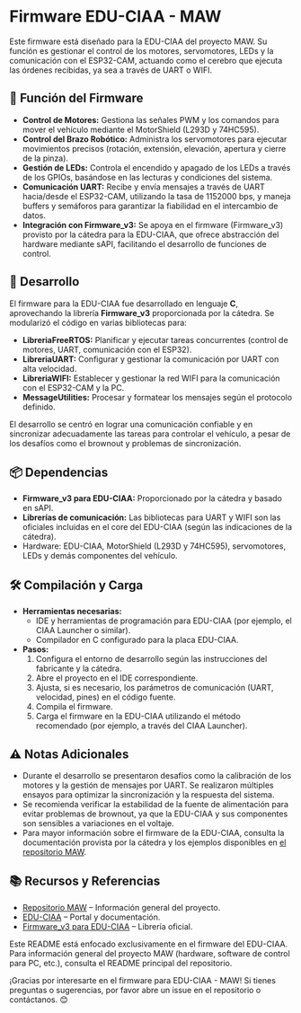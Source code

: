 <h1><b>Firmware EDU-CIAA - MAW</b></h1> <p>Este firmware está diseñado para la EDU-CIAA del proyecto MAW. Su función es gestionar el control de los motores, servomotores, LEDs y la comunicación con el ESP32-CAM, actuando como el cerebro que ejecuta las órdenes recibidas, ya sea a través de UART o WIFI.</p> <h2><b>🚀 Función del Firmware</b></h2> <ul> <li><b>Control de Motores:</b> Gestiona las señales PWM y los comandos para mover el vehículo mediante el MotorShield (L293D y 74HC595).</li> <li><b>Control del Brazo Robótico:</b> Administra los servomotores para ejecutar movimientos precisos (rotación, extensión, elevación, apertura y cierre de la pinza).</li> <li><b>Gestión de LEDs:</b> Controla el encendido y apagado de los LEDs a través de los GPIOs, basándose en las lecturas y condiciones del sistema.</li> <li><b>Comunicación UART:</b> Recibe y envía mensajes a través de UART hacia/desde el ESP32-CAM, utilizando la tasa de 1152000 bps, y maneja buffers y semáforos para garantizar la fiabilidad en el intercambio de datos.</li> <li><b>Integración con Firmware_v3:</b> Se apoya en el firmware (Firmware_v3) provisto por la cátedra para la EDU-CIAA, que ofrece abstracción del hardware mediante sAPI, facilitando el desarrollo de funciones de control.</li> </ul> <h2><b>🔧 Desarrollo</b></h2> <p>El firmware para la EDU-CIAA fue desarrollado en lenguaje <b>C</b>, aprovechando la librería <b>Firmware_v3</b> proporcionada por la cátedra. Se modularizó el código en varias bibliotecas para:</p> <ul> <li><b>LibreriaFreeRTOS:</b> Planificar y ejecutar tareas concurrentes (control de motores, UART, comunicación con el ESP32).</li> <li><b>LibreriaUART:</b> Configurar y gestionar la comunicación por UART con alta velocidad.</li> <li><b>LibreriaWIFI:</b> Establecer y gestionar la red WIFI para la comunicación con el ESP32-CAM y la PC.</li> <li><b>MessageUtilities:</b> Procesar y formatear los mensajes según el protocolo definido.</li> </ul> <p>El desarrollo se centró en lograr una comunicación confiable y en sincronizar adecuadamente las tareas para controlar el vehículo, a pesar de los desafíos como el brownout y problemas de sincronización.</p> <h2><b>📦 Dependencias</b></h2> <ul> <li><b>Firmware_v3 para EDU-CIAA:</b> Proporcionado por la cátedra y basado en sAPI.</li> <li><b>Librerías de comunicación:</b> Las bibliotecas para UART y WIFI son las oficiales incluidas en el core del EDU-CIAA (según las indicaciones de la cátedra).</li> <li>Hardware: EDU-CIAA, MotorShield (L293D y 74HC595), servomotores, LEDs y demás componentes del vehículo.</li> </ul> <h2><b>🛠 Compilación y Carga</b></h2> <ul> <li><b>Herramientas necesarias:</b> <ul> <li>IDE y herramientas de programación para EDU-CIAA (por ejemplo, el CIAA Launcher o similar).</li> <li>Compilador en C configurado para la placa EDU-CIAA.</li> </ul> </li> <li><b>Pasos:</b> <ol> <li>Configura el entorno de desarrollo según las instrucciones del fabricante y la cátedra.</li> <li>Abre el proyecto en el IDE correspondiente.</li> <li>Ajusta, si es necesario, los parámetros de comunicación (UART, velocidad, pines) en el código fuente.</li> <li>Compila el firmware.</li> <li>Carga el firmware en la EDU-CIAA utilizando el método recomendado (por ejemplo, a través del CIAA Launcher).</li> </ol> </li> </ul> <h2><b>⚠️ Notas Adicionales</b></h2> <ul> <li>Durante el desarrollo se presentaron desafíos como la calibración de los motores y la gestión de mensajes por UART. Se realizaron múltiples ensayos para optimizar la sincronización y la respuesta del sistema.</li> <li>Se recomienda verificar la estabilidad de la fuente de alimentación para evitar problemas de brownout, ya que la EDU-CIAA y sus componentes son sensibles a variaciones en el voltaje.</li> <li>Para mayor información sobre el firmware de la EDU-CIAA, consulta la documentación provista por la cátedra y los ejemplos disponibles en <a href="https://github.com/leonelg99/MAW" target="_blank">el repositorio MAW</a>.</li> </ul> <h2><b>📚 Recursos y Referencias</b></h2> <ul> <li><a href="https://github.com/leonelg99/MAW" target="_blank">Repositorio MAW</a> – Información general del proyecto.</li> <li><a href="https://www.ciaa.com.ar" target="_blank">EDU-CIAA</a> – Portal y documentación.</li> <li><a href="https://github.com/ciaa/firmware_v3" target="_blank">Firmware_v3 para EDU-CIAA</a> – Librería oficial.</li> </ul> <p>Este README está enfocado exclusivamente en el firmware del EDU-CIAA. Para información general del proyecto MAW (hardware, software de control para PC, etc.), consulta el README principal del repositorio.</p> <p>¡Gracias por interesarte en el firmware para EDU-CIAA - MAW! Si tienes preguntas o sugerencias, por favor abre un issue en el repositorio o contáctanos. 😊</p>